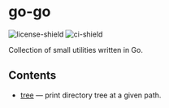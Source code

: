 # go-go

![license-shield][licence-shield-url] ![ci-shield][ci-shield-url]

Collection of small utilities written in Go.

## Contents

- [tree](/tree/) &mdash; print directory tree at a given path.

<!---->

[licence-shield-url]: https://img.shields.io/github/license/artem-burashnikov/go-go?style=flat&color=blue
[ci-shield-url]: https://img.shields.io/github/actions/workflow/status/artem-burashnikov/go-go/.github%2Fworkflows%2Fci.yaml
